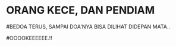 # ORANG KECE, DAN PENDIAM
#BEDOA TERUS, SAMPAI DOA'NYA BISA DILIHAT DIDEPAN MATA..


#OOOOKEEEEEE.!!
